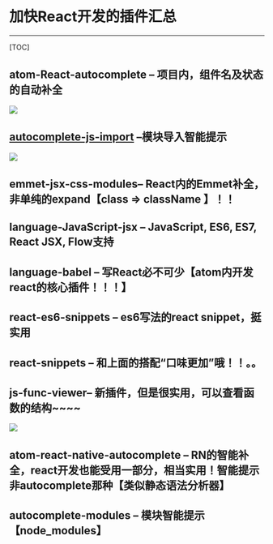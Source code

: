 # 加快React开发的插件汇总

---

[TOC]

## atom-React-autocomplete – 项目内，组件名及状态的自动补全

![](http://img.blog.csdn.net/20160813003605952)

## [autocomplete-js-import](https://atom.io/packages/autocomplete-js-import) –模块导入智能提示

![](http://img.blog.csdn.net/20160813003758641)

## emmet-jsx-css-modules– React内的Emmet补全，非单纯的expand【class => className 】！！

## language-JavaScript-jsx – JavaScript, ES6, ES7, React JSX, Flow支持

## language-babel – 写React必不可少【atom内开发react的核心插件！！！】

## react-es6-snippets – es6写法的react snippet，挺实用

## react-snippets – 和上面的搭配“口味更加”哦！！。。

## js-func-viewer– 新插件，但是很实用，可以查看函数的结构~~~~

![](http://img.blog.csdn.net/20160813004521847)

## atom-react-native-autocomplete – RN的智能补全，react开发也能受用一部分，相当实用！智能提示非autocomplete那种【类似静态语法分析器】

## autocomplete-modules – 模块智能提示【node_modules】
